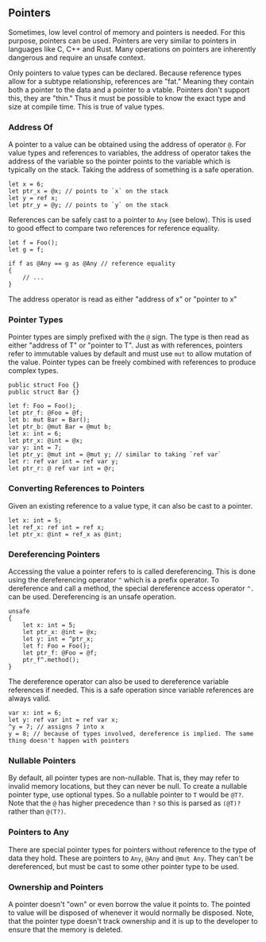 ## Pointers

Sometimes, low level control of memory and pointers is needed. For this purpose, pointers can be used. Pointers are very similar to pointers in languages like C, C++ and Rust. Many operations on pointers are inherently dangerous and require an unsafe context.

Only pointers to value types can be declared. Because reference types allow for a subtype relationship, references are "fat." Meaning they contain both a pointer to the data and a pointer to a vtable. Pointers don't support this, they are "thin." Thus it must be possible to know the exact type and size at compile time. This is true of value types.

### Address Of

A pointer to a value can be obtained using the address of operator `@`. For value types and references to variables, the address of operator takes the address of the variable so the pointer points to the variable which is typically on the stack. Taking the address of something is a safe operation.

```azoth
let x = 6;
let ptr_x = @x; // points to `x` on the stack
let y = ref x;
let ptr_y = @y; // points to `y` on the stack
```

References can be safely cast to a pointer to `Any` (see below). This is used to good effect to compare two references for reference equality.

```azoth
let f = Foo();
let g = f;

if f as @Any == g as @Any // reference equality
{
    // ...
}
```

The address operator is read as either "address of x" or "pointer to x"

### Pointer Types

Pointer types are simply prefixed with the `@` sign. The type is then read as either "address of T"
or "pointer to T". Just as with references, pointers refer to immutable values by default and must
use `mut` to allow mutation of the value. Pointer types can be freely combined with references to
produce complex types.

```azoth
public struct Foo {}
public struct Bar {}

let f: Foo = Foo();
let ptr_f: @Foo = @f;
let b: mut Bar = Bar();
let ptr_b: @mut Bar = @mut b;
let x: int = 6;
let ptr_x: @int = @x;
var y: int = 7;
let ptr_y: @mut int = @mut y; // similar to taking `ref var`
let r: ref var int = ref var y;
let ptr_r: @ ref var int = @r;
```

### Converting References to Pointers

Given an existing reference to a value type, it can also be cast to a pointer.

```azoth
let x: int = 5;
let ref_x: ref int = ref x;
let ptr_x: @int = ref_x as @int;
```

### Dereferencing Pointers

Accessing the value a pointer refers to is called dereferencing. This is done using the dereferencing operator `^` which is a prefix operator. To dereference and call a method, the special dereference access operator `^.` can be used. Dereferencing is an unsafe operation.

```azoth
unsafe
{
    let x: int = 5;
    let ptr_x: @int = @x;
    let y: int = ^ptr_x;
    let f: Foo = Foo();
    let ptr_f: @Foo = @f;
    ptr_f^.method();
}
```

The dereference operator can also be used to dereference variable references if needed. This is a safe operation since variable references are always valid.

```azoth
var x: int = 6;
let y: ref var int = ref var x;
^y = 7; // assigns 7 into x
y = 8; // because of types involved, dereference is implied. The same thing doesn't happen with pointers
```

### Nullable Pointers

By default, all pointer types are non-nullable. That is, they may refer to invalid memory locations, but they can never be null. To create a nullable pointer type, use optional types. So a nullable pointer to `T` would be `@T?`. Note that the `@` has higher precedence than `?` so this is parsed as `(@T)?` rather than `@(T?)`.

### Pointers to Any

There are special pointer types for pointers without reference to the type of data they hold. These are pointers to `Any`, `@Any` and `@mut Any`. They can't be dereferenced, but must be cast to some other pointer type to be used.

### Ownership and Pointers

A pointer doesn't "own" or even borrow the value it points to. The pointed to value will be disposed of whenever it would normally be disposed. Note, that the pointer type doesn't track ownership and it is up to the developer to ensure that the memory is deleted.
